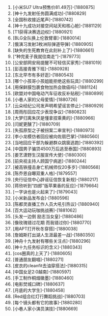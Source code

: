 
1. [小米SU7 Ultra预售价81.49万]-[1880875]
1. [神十九发射任务圆满成功]-[1880829]
1. [全国秋收接近尾声]-[1880742]
1. [神十九成功对接空间站天和核心舱]-[1881129]
1. [T1获得决赛选边权]-[1880921]
1. [BLG全队换上伦敦臂章]-[1880014]
1. [俄演习发射3枚洲际弹道导弹]-[1880905]
1. [缺失的生死教育在此刻补上了]-[1880661]
1. [“种完麦子我就往南走”]-[1879773]
1. [公安部网安局提醒不可轻信买家秀]-[1881019]
1. [彭高接青雅下班]-[1880928]
1. [东北早市有多好逛]-[1880543]
1. [哪个小孩哥小孩姐能拒绝这些玩具]-[1880299]
1. [用保鲜膜包裹食物加热会致癌吗]-[1881124]
1. [欧盟对中国电动汽车征收反补贴税]-[1880899]
1. [小巷人家的父母爱情]-[1880726]
1. [云朵经纪公司发声明希望谣言停止]-[1880929]
1. [周雨彤回应花少表现争议]-[1880823]
1. [大梦归离朱厌是懂拿捏乘黄的]-[1880966]
1. [闫妮更醺了]-[1880709]
1. [失孤原型之子被拐案二审宣判]-[1880973]
1. [李小龙模仿者回应被向佐扇巴掌]-[1880560]
1. [当地回应干部为躲避群众跳窗逃跑]-[1880392]
1. [中国男子骗贷4500万后逃至泰国]-[1880893]
1. [娄艺潇野生汉服宣传大使]-[1880300]
1. [前央视主持人顾国宁病逝]-[1880244]
1. [被高铁撞击身亡机械师仅20多岁]-[1880568]
1. [陈乔恩自曝双重人格]-[1879557]
1. [央行征信中心辟谣征信恢复新规]-[1880217]
1. [蒋欣听到“四郎”版苹果香的反应]-[1879664]
1. [一字诀也是火起来了]-[1879043]
1. [小米新品发布会]-[1880596]
1. [陈都灵直播工作人员大吼引热议]-[1880940]
1. [百大运动玩咖挑战赛]-[1881062]
1. [头发一边倒 励志当女皇]-[1880486]
1. [像玫瑰错过花期 而我错过你]-[1880770]
1. [用APT打开秋冬穿搭]-[1880038]
1. [詹姆斯打出湖人生涯最差一战]-[1880350]
1. [神舟十九发射有哪些关注点]-[1880296]
1. [神十九任务标识的含义]-[1880343]
1. [cos圈真的上天了]-[1880605]
1. [普通朋友翻唱]-[1880271]
1. [皮衣的cleanfit去油穿搭法]-[1880315]
1. [中国女足2:0越南]-[1880597]
1. [手工制作桐烟徽墨]-[1880460]
1. [电影焚城口碑]-[1880637]
1. [月底的大学生]-[1880458]
1. [Red组合红灯行舞蹈挑战]-[1880703]
1. [每个镜头都有它的故事]-[1880280]
1. [小巷人家小演员演技]-[1880669]